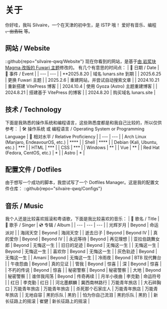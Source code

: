 # 关于

你好哇，我叫 Silvaire，一个在天津的初中生，是 ISTP 哦！
爱好有音乐、编程 ~~、出去玩~~ 等。

## 网站 / Website

::github{repo="silvaire-qwq/Website"}
现在你看到的网站，是基于[由 岩浆块 Magma 改版的 Fuwari 主题](https://magma.ink)修改的。
有几个有意思的时间点：
| 📅 日期 / Date | 📖 事件 / Event |
| --- | --- |
| \*\*2025.8.20 | 域名 lunars.site 到期 |
| 2025.6.25 | 更换 Fuwari 主题 |
| 2025.2.6 | 重建网站，并尝试自动搜索文章 |
| 2024.10.21 | 重新搭建 VitePress 博客 |
| 2024.10.4 | 使用 Gyoza (Astro) 主题重建博客 |
| 2024.8.21 | 搭建基于 VitePress 的博客 |
| 2024.8.20 | 购买域名 lunars.site |

## 技术 / Technology

下面是我熟悉的操作系统和编程语言，这些熟悉度都是和我自己比较的，所以仅供参考：
| 🛠 操作系统 或 编程语言 / Operating System or Programming Language | 🤔 相对水平 / Relative Proficiency |
| --- | --- |
| Arch Linux (Manjaro, EndeavourOS, etc.) | **** |
| Shell | **** |
| Debian (Kali, Ubuntu, etc.) | *** |
| HTML | *** |
| CSS | *** |
| Windows | ** |
| Vue | ** |
| Red Hat (Fedora, CentOS, etc.) | * |
| Astro | * |

## 配置文件 / Dotfiles

由于想写一个成功的脚本，我尝试写了一个 Dotfiles Manager。这是我的配置文件仓库：
::github{repo="silvaire-qwq/Configs"}

## 音乐 / Music

我个人还是比较喜欢摇滚和粤语歌，下面是我比较喜欢的音乐：
| 📖 歌名 / Title | 🎤 歌手 / Singer | 💿 专辑 / Album |
| --- | --- | --- |
| 光辉岁月 | Beyond | 命运派对 |
| 海阔天空 | Beyond | 海阔天空 |
| 逝去日子 | Beyond | Beyond IV |
| 真的爱你 | Beyond | Beyond IV |
| 永远等待 | Beyond | 再见理想 |
| 亚拉伯跳舞女郎 | Beyond | 无悔这一生 |
| 旧日的足迹 | Beyond | 无悔这一生 |
| 无悔这一生 | Beyond | 无悔这一生 |
| 喜欢你 | Beyond | 无悔这一生 |
| 灰色轨迹 | Beyond | 无悔这一生 |
| Amani | Beyond | 无悔这一生 |
| 冷雨夜 | Beyond | BTB 现代舞台 |
| 午夜怨曲 | Beyond | 真的见证 |
| 管我 | Beyond | 惊喜 |
| 深 | Beyond | 惊喜 |
| 不朽的传说 | Beyond | 惊喜 |
| 秘密警察 | Beyond | 秘密警察 |
| 大地 | Beyond | 秘密警察 |
| 谁伴我闯荡 | Beyond | 传奇再续 |
| 月半小夜曲 | 李克勤 | 命运符号 |
| 红日 | 李克勤 | 红日 |
| 河北墨麒麟 | 冀西南林路行 | 万能青年旅店 |
| 大石碎胸口 | 万能青年旅店 | 万能青年旅店 |
| 杀死那个石家庄人 | 万能青年旅店 | 万能青年旅店 |
| 无地自容 | 黑豹乐队 | 黑豹 |
| 怕为你自己流泪 | 黑豹乐队 | 黑豹 |
| 新长征路上的摇滚 | 崔健 | 新长征路上的摇滚 |

